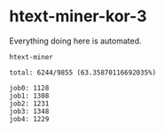 # htext-miner-kor-3

Everything doing here is automated.

```
htext-miner

total: 6244/9855 (63.35870116692035%)

job0: 1128
job1: 1308
job2: 1231
job3: 1348
job4: 1229
```